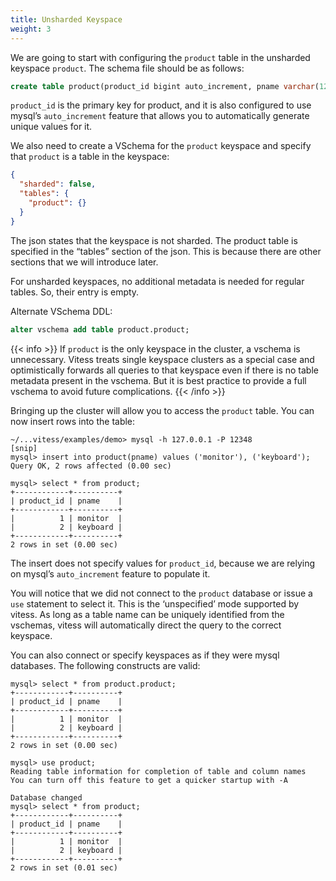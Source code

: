 ```yaml
---
title: Unsharded Keyspace
weight: 3
---
```


We are going to start with configuring the `product` table in the unsharded keyspace `product`. The schema file should be as follows:

```sql
create table product(product_id bigint auto_increment, pname varchar(128), primary key(product_id));
```

`product_id` is the primary key for product, and it is also configured to use mysql’s `auto_increment` feature that allows you to automatically generate unique values for it.

We also need to create a VSchema for the `product` keyspace and specify that `product` is a table in the keyspace:

```json
{
  "sharded": false,
  "tables": {
    "product": {}
  }
}
```

The json states that the keyspace is not sharded. The product table is specified in the “tables” section of the json. This is because there are other sections that we will introduce later.

For unsharded keyspaces, no additional metadata is needed for regular tables. So, their entry is empty.

Alternate VSchema DDL:

```sql
alter vschema add table product.product;
```

{{< info >}}
If `product` is the only keyspace in the cluster, a vschema is unnecessary. Vitess treats single keyspace clusters as a special case and optimistically forwards all queries to that keyspace even if there is no table metadata present in the vschema. But it is best practice to provide a full vschema to avoid future complications.
{{< /info >}}

Bringing up the cluster will allow you to access the `product` table. You can now insert rows into the table:

```text
~/...vitess/examples/demo> mysql -h 127.0.0.1 -P 12348
[snip]
mysql> insert into product(pname) values ('monitor'), ('keyboard');
Query OK, 2 rows affected (0.00 sec)

mysql> select * from product;
+------------+----------+
| product_id | pname    |
+------------+----------+
|          1 | monitor  |
|          2 | keyboard |
+------------+----------+
2 rows in set (0.00 sec)
```
The insert does not specify values for `product_id`, because we are relying on mysql’s `auto_increment` feature to populate it.

You will notice that we did not connect to the `product` database or issue a `use` statement to select it. This is the ‘unspecified’ mode supported by vitess. As long as a table name can be uniquely identified from the vschemas, vitess will automatically direct the query to the correct keyspace.

You can also connect or specify keyspaces as if they were mysql databases. The following constructs are valid:

```text
mysql> select * from product.product;
+------------+----------+
| product_id | pname    |
+------------+----------+
|          1 | monitor  |
|          2 | keyboard |
+------------+----------+
2 rows in set (0.00 sec)

mysql> use product;
Reading table information for completion of table and column names
You can turn off this feature to get a quicker startup with -A

Database changed
mysql> select * from product;
+------------+----------+
| product_id | pname    |
+------------+----------+
|          1 | monitor  |
|          2 | keyboard |
+------------+----------+
2 rows in set (0.01 sec)
```
